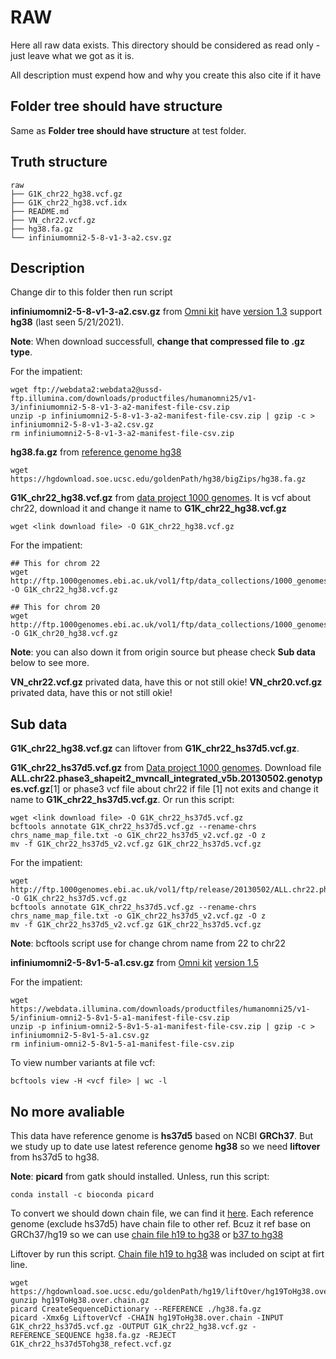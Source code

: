 # RAW

Here all raw data exists. This directory should be considered as read only - just leave what we got as it is.

All description must expend how and why you create this also cite if it have

## Folder tree should have structure

Same as **Folder tree should have structure** at test folder.

## Truth structure

```tree
raw
├── G1K_chr22_hg38.vcf.gz
├── G1K_chr22_hg38.vcf.idx
├── README.md
├── VN_chr22.vcf.gz
├── hg38.fa.gz
└── infiniumomni2-5-8-v1-3-a2.csv.gz
```

## Description

Change dir to this folder then run script

**infiniumomni2-5-8-v1-3-a2.csv.gz** from [Omni kit](https://support.illumina.com/array/array_kits/humanomni2_5-8_beadchip_kit/downloads.html) have [version 1.3](ftp://webdata2:webdata2@ussd-ftp.illumina.com/downloads/productfiles/humanomni25/v1-3/infiniumomni2-5-8-v1-3-a2-manifest-file-csv.zip) support **hg38** (last seen 5/21/2021).

**Note**: When download successfull, **change that compressed file to .gz type**.

For the impatient:

```script
wget ftp://webdata2:webdata2@ussd-ftp.illumina.com/downloads/productfiles/humanomni25/v1-3/infiniumomni2-5-8-v1-3-a2-manifest-file-csv.zip
unzip -p infiniumomni2-5-8-v1-3-a2-manifest-file-csv.zip | gzip -c > infiniumomni2-5-8-v1-3-a2.csv.gz
rm infiniumomni2-5-8-v1-3-a2-manifest-file-csv.zip
```

**hg38.fa.gz** from [reference genome hg38](https://hgdownload.soe.ucsc.edu/goldenPath/hg38/bigZips/)

```script
wget https://hgdownload.soe.ucsc.edu/goldenPath/hg38/bigZips/hg38.fa.gz
```

**G1K_chr22_hg38.vcf.gz** from  [data project 1000 genomes](http://ftp.1000genomes.ebi.ac.uk/vol1/ftp/data_collections/1000_genomes_project/release/20190312_biallelic_SNV_and_INDEL/). It is vcf about chr22, download it and change it name to **G1K_chr22_hg38.vcf.gz**

```script
wget <link download file> -O G1K_chr22_hg38.vcf.gz
```

For the impatient:

```script
## This for chrom 22
wget http://ftp.1000genomes.ebi.ac.uk/vol1/ftp/data_collections/1000_genomes_project/release/20190312_biallelic_SNV_and_INDEL/ALL.chr22.shapeit2_integrated_snvindels_v2a_27022019.GRCh38.phased.vcf.gz -O G1K_chr22_hg38.vcf.gz
```

```script
## This for chrom 20
wget http://ftp.1000genomes.ebi.ac.uk/vol1/ftp/data_collections/1000_genomes_project/release/20190312_biallelic_SNV_and_INDEL/ALL.chr20.shapeit2_integrated_snvindels_v2a_27022019.GRCh38.phased.vcf.gz -O G1K_chr20_hg38.vcf.gz
```

**Note**: you can also down it from origin source but phease check **Sub data** below to see more.

**VN_chr22.vcf.gz** privated data, have this or not still okie!
**VN_chr20.vcf.gz** privated data, have this or not still okie!

## Sub data

**G1K_chr22_hg38.vcf.gz** can liftover from **G1K_chr22_hs37d5.vcf.gz**.

**G1K_chr22_hs37d5.vcf.gz** from [Data project 1000 genomes](http://ftp.1000genomes.ebi.ac.uk/vol1/ftp/release/20130502/). Download file **ALL.chr22.phase3_shapeit2_mvncall_integrated_v5b.20130502.genotypes.vcf.gz**[1] or phase3 vcf file about chr22 if file [1] not exits and change it name to **G1K_chr22_hs37d5.vcf.gz**. Or run this script:

```script
wget <link download file> -O G1K_chr22_hs37d5.vcf.gz
bcftools annotate G1K_chr22_hs37d5.vcf.gz --rename-chrs chrs_name_map_file.txt -o G1K_chr22_hs37d5_v2.vcf.gz -O z
mv -f G1K_chr22_hs37d5_v2.vcf.gz G1K_chr22_hs37d5.vcf.gz
```

For the impatient:

```script
wget http://ftp.1000genomes.ebi.ac.uk/vol1/ftp/release/20130502/ALL.chr22.phase3_shapeit2_mvncall_integrated_v5b.20130502.genotypes.vcf.gz -O G1K_chr22_hs37d5.vcf.gz
bcftools annotate G1K_chr22_hs37d5.vcf.gz --rename-chrs chrs_name_map_file.txt -o G1K_chr22_hs37d5_v2.vcf.gz -O z
mv -f G1K_chr22_hs37d5_v2.vcf.gz G1K_chr22_hs37d5.vcf.gz
```

**Note**: bcftools script use for change chrom name from 22 to chr22

**infiniumomni2-5-8v1-5-a1.csv.gz** from [Omni kit](https://support.illumina.com/array/array_kits/humanomni2_5-8_beadchip_kit/downloads.html) [version 1.5](https://webdata.illumina.com/downloads/productfiles/humanomni25/v1-5/infinium-omni2-5-8v1-5-a1-manifest-file-csv.zip)

For the impatient:

```script
wget https://webdata.illumina.com/downloads/productfiles/humanomni25/v1-5/infinium-omni2-5-8v1-5-a1-manifest-file-csv.zip
unzip -p infinium-omni2-5-8v1-5-a1-manifest-file-csv.zip | gzip -c > infiniumomni2-5-8v1-5-a1.csv.gz
rm infinium-omni2-5-8v1-5-a1-manifest-file-csv.zip
```

To view number variants at file vcf:

```script
bcftools view -H <vcf file> | wc -l
```

## No more avaliable

This data have reference genome is **hs37d5** based on NCBI **GRCh37**. But we study up to date use latest reference genome **hg38** so we need **liftover** from hs37d5 to hg38.

**Note**: **picard** from gatk should installed. Unless, run this script:

```script
conda install -c bioconda picard
```

To convert we should down chain file, we can find it [here](https://hgdownload.soe.ucsc.edu/downloads.html). Each reference genome (exclude hs37d5) have chain file to other ref. Bcuz it ref base on GRCh37/hg19 so we can use [chain file h19 to hg38](https://hgdownload.soe.ucsc.edu/goldenPath/hg19/liftOver/hg19ToHg38.over.chain.gz) or [b37 to hg38](https://raw.githubusercontent.com/broadinstitute/gatk/master/scripts/funcotator/data_sources/gnomAD/b37ToHg38.over.chain)

Liftover by run this script. [Chain file h19 to hg38](https://hgdownload.soe.ucsc.edu/goldenPath/hg19/liftOver/hg19ToHg38.over.chain.gz) was included on scipt at firt line.

```script
wget https://hgdownload.soe.ucsc.edu/goldenPath/hg19/liftOver/hg19ToHg38.over.chain.gz
gunzip hg19ToHg38.over.chain.gz
picard CreateSequenceDictionary --REFERENCE ./hg38.fa.gz
picard -Xmx6g LiftoverVcf -CHAIN hg19ToHg38.over.chain -INPUT G1K_chr22_hs37d5.vcf.gz -OUTPUT G1K_chr22_hg38.vcf.gz -REFERENCE_SEQUENCE hg38.fa.gz -REJECT G1K_chr22_hs37d5Tohg38_refect.vcf.gz
```
